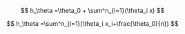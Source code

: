 
$$
h_\theta =\theta_0 + \sum^n_{i=1}(\theta_i x)
$$

$$
h_\theta =\sum^n_{i=1}(\theta_i x_i+\frac{\theta_0}{n})
$$
<!--stackedit_data:
eyJoaXN0b3J5IjpbMTI1MTMxNzU0LC05MzYyMDY0NDRdfQ==
-->